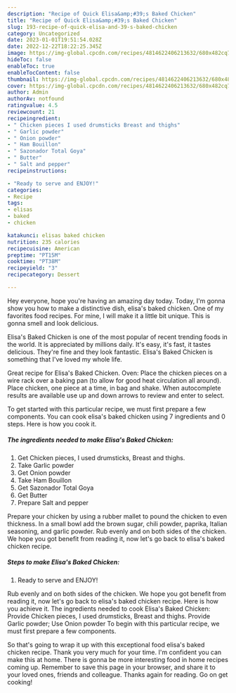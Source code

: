 ```yaml
---
description: "Recipe of Quick Elisa&amp;#39;s Baked Chicken"
title: "Recipe of Quick Elisa&amp;#39;s Baked Chicken"
slug: 193-recipe-of-quick-elisa-and-39-s-baked-chicken
category: Uncategorized
date: 2023-01-01T19:51:54.028Z
date: 2022-12-22T18:22:25.345Z
image: https://img-global.cpcdn.com/recipes/4814622406213632/680x482cq70/elisas-baked-chicken-recipe-main-photo.jpg
hideToc: false
enableToc: true
enableTocContent: false
thumbnail: https://img-global.cpcdn.com/recipes/4814622406213632/680x482cq70/elisas-baked-chicken-recipe-main-photo.jpg
cover: https://img-global.cpcdn.com/recipes/4814622406213632/680x482cq70/elisas-baked-chicken-recipe-main-photo.jpg
author: Admin
authorAv: notfound
ratingvalue: 4.5
reviewcount: 21
recipeingredient:
- " Chicken pieces I used drumsticks Breast and thighs"
- " Garlic powder"
- " Onion powder"
- " Ham Bouillon"
- " Sazonador Total Goya"
- " Butter"
- " Salt and pepper"
recipeinstructions:

- "Ready to serve and ENJOY!"
categories:
- Recipe
tags:
- elisas
- baked
- chicken

katakunci: elisas baked chicken 
nutrition: 235 calories
recipecuisine: American
preptime: "PT15M"
cooktime: "PT38M"
recipeyield: "3"
recipecategory: Dessert

---
```



Hey everyone, hope you're having an amazing day today. Today, I'm gonna show you how to make a distinctive dish, elisa&#39;s baked chicken. One of my favorites food recipes. For mine, I will make it a little bit unique. This is gonna smell and look delicious.

Elisa&#39;s Baked Chicken is one of the most popular of recent trending foods in the world. It is appreciated by millions daily. It's easy, it's fast, it tastes delicious. They're fine and they look fantastic. Elisa&#39;s Baked Chicken is something that I've loved my whole life.

Great recipe for Elisa&#39;s Baked Chicken. Oven: Place the chicken pieces on a wire rack over a baking pan (to allow for good heat circulation all around). Place chicken, one piece at a time, in bag and shake. When autocomplete results are available use up and down arrows to review and enter to select.


To get started with this particular recipe, we must first prepare a few components. You can cook elisa&#39;s baked chicken using 7 ingredients and 0 steps. Here is how you cook it.

<!--inarticleads1-->

##### The ingredients needed to make Elisa&#39;s Baked Chicken:

1. Get  Chicken pieces, I used drumsticks, Breast and thighs.
1. Take  Garlic powder
1. Get  Onion powder
1. Take  Ham Bouillon
1. Get  Sazonador Total Goya
1. Get  Butter
1. Prepare  Salt and pepper


Prepare your chicken by using a rubber mallet to pound the chicken to even thickness. In a small bowl add the brown sugar, chili powder, paprika, Italian seasoning, and garlic powder. Rub evenly and on both sides of the chicken. We hope you got benefit from reading it, now let&#39;s go back to elisa&#39;s baked chicken recipe. 

<!--inarticleads2-->

##### Steps to make Elisa&#39;s Baked Chicken:


1. Ready to serve and ENJOY!

Rub evenly and on both sides of the chicken. We hope you got benefit from reading it, now let&#39;s go back to elisa&#39;s baked chicken recipe. Here is how you achieve it. The ingredients needed to cook Elisa&#39;s Baked Chicken: Provide Chicken pieces, I used drumsticks, Breast and thighs. Provide Garlic powder; Use Onion powder To begin with this particular recipe, we must first prepare a few components. 

So that's going to wrap it up with this exceptional food elisa&#39;s baked chicken recipe. Thank you very much for your time. I'm confident you can make this at home. There is gonna be more interesting food in home recipes coming up. Remember to save this page in your browser, and share it to your loved ones, friends and colleague. Thanks again for reading. Go on get cooking!

